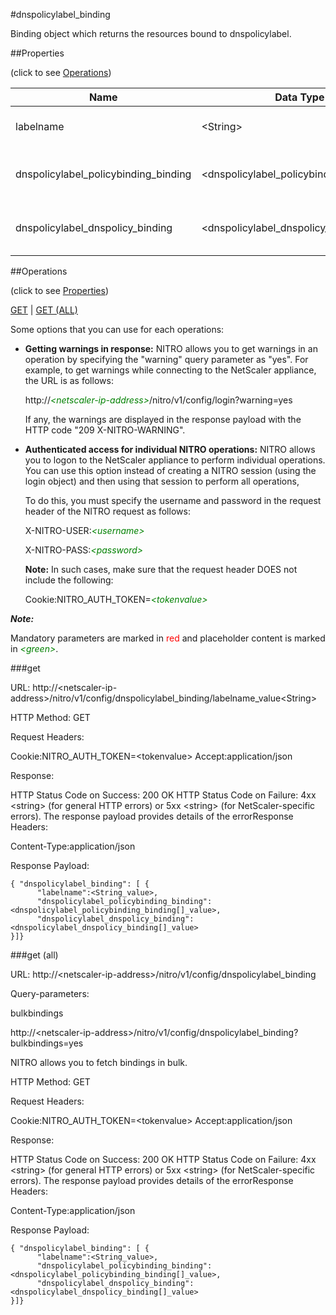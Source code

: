 #dnspolicylabel_binding

Binding object which returns the resources bound to dnspolicylabel.


##Properties 
<span>(click to see [Operations](#operations))</span>


<table><thead><tr><th>Name</th><th> Data Type</th><th> Permissions</th><th>Description</th></tr></thead><tbody><tr><td>labelname</td><td>&lt;String></td><td>Read-write</td><td>Name of the dns policy label.</td><tr><tr><td>dnspolicylabel_policybinding_binding</td><td>&lt;dnspolicylabel_policybinding_binding[]></td><td>Read-only</td><td>policybinding that can be bound to dnspolicylabel.</td><tr><tr><td>dnspolicylabel_dnspolicy_binding</td><td>&lt;dnspolicylabel_dnspolicy_binding[]></td><td>Read-only</td><td>dnspolicy that can be bound to dnspolicylabel.</td><tr></tbody></table>
##Operations 
<span>(click to see [Properties](#properties))</span>


[GET](#get) | [GET (ALL)](#get-(all))


Some options that you can use for each operations:
<ul><li><p><b>Getting warnings in response:</b> NITRO allows you to get warnings in an operation by specifying the "warning" query parameter as "yes". For example, to get warnings while connecting to the NetScaler appliance, the URL is as follows:</p><p>http://<span style="color:green;font-style:italic;">&lt;netscaler-ip-address&gt;</span>/nitro/v1/config/login?warning=yes</p><p>If any, the warnings are displayed in the response payload with the HTTP code "209 X-NITRO-WARNING".</p></li><li><p><b>Authenticated access for individual NITRO operations:</b> NITRO allows you to logon to the NetScaler appliance to perform individual operations. You can use this option instead of creating a NITRO session (using the login object) and then using that session to perform all operations,</p><p>To do this, you must specify the username and password in the request header of the NITRO request as follows:</p><p>X-NITRO-USER:<span style="color:green;font-style:italic;">&lt;username&gt;</span></p><p>X-NITRO-PASS:<span style="color:green;font-style:italic;">&lt;password&gt;</span></p><p><b>Note:</b> In such cases, make sure that the request header DOES not include the following:</p><p>Cookie:NITRO_AUTH_TOKEN=<span style="color:green;font-style:italic;">&lt;tokenvalue&gt;</span></p></li></ul>



***Note:*** 
Mandatory parameters are marked in <span style="color:#FF0000;">red</span> and placeholder content is marked in <span style="color:green;font-style:italic">&lt;green&gt;</span>.

###get



URL: http://&lt;netscaler-ip-address&gt;/nitro/v1/config/dnspolicylabel_binding/labelname_value&lt;String&gt;
HTTP Method: GET
Request Headers:

Cookie:NITRO_AUTH_TOKEN=&lt;tokenvalue&gt;Accept:application/json

Response:
HTTP Status Code on Success: 200 OKHTTP Status Code on Failure: 4xx &lt;string&gt; (for general HTTP errors) or 5xx &lt;string&gt; (for NetScaler-specific errors). The response payload provides details of the errorResponse Headers:

Content-Type:application/json

Response Payload: ```{ "dnspolicylabel_binding": [ {      "labelname":<String_value>,      "dnspolicylabel_policybinding_binding":<dnspolicylabel_policybinding_binding[]_value>,      "dnspolicylabel_dnspolicy_binding":<dnspolicylabel_dnspolicy_binding[]_value>}]}```



###get (all)



URL: http://&lt;netscaler-ip-address&gt;/nitro/v1/config/dnspolicylabel_binding
Query-parameters:
bulkbindings
http://&lt;netscaler-ip-address&gt;/nitro/v1/config/dnspolicylabel_binding?bulkbindings=yes
NITRO allows you to fetch bindings in bulk.



HTTP Method: GET
Request Headers:

Cookie:NITRO_AUTH_TOKEN=&lt;tokenvalue&gt;Accept:application/json

Response:
HTTP Status Code on Success: 200 OKHTTP Status Code on Failure: 4xx &lt;string&gt; (for general HTTP errors) or 5xx &lt;string&gt; (for NetScaler-specific errors). The response payload provides details of the errorResponse Headers:

Content-Type:application/json

Response Payload: ```{ "dnspolicylabel_binding": [ {      "labelname":<String_value>,      "dnspolicylabel_policybinding_binding":<dnspolicylabel_policybinding_binding[]_value>,      "dnspolicylabel_dnspolicy_binding":<dnspolicylabel_dnspolicy_binding[]_value>}]}```



